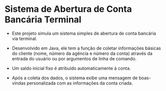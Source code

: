 # Sistema de Abertura de Conta Bancária Terminal



* Este projeto simula um sistema simples de abertura de conta bancária via terminal.</br>

* Desenvolvido em Java, ele tem a função de coletar informações básicas do cliente (nome, número da agência e número da conta) através da entrada do usuário ou por argumentos de linha de comando.</br> 
* Um saldo inicial fixo é atribuído automaticamente à conta.</br>
* Após a coleta dos dados, o sistema exibe uma mensagem de boas-vindas personalizada com as informações da conta criada.
